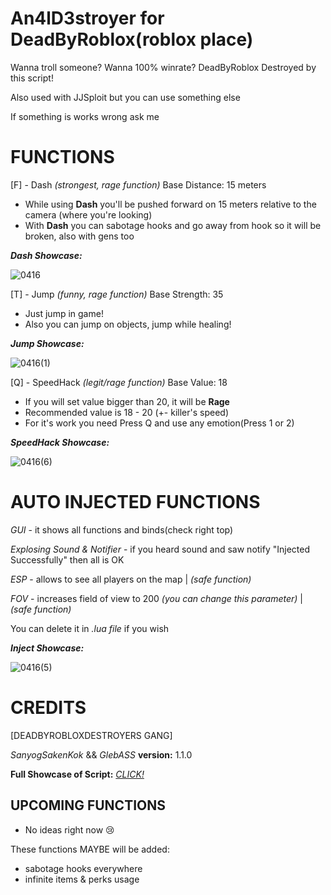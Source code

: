 # An4lD3stroyer for DeadByRoblox(roblox place)
Wanna troll someone?
Wanna 100% winrate?
DeadByRoblox Destroyed by this script!

Also used with JJSploit but you can use something else

If something is works wrong ask me


# FUNCTIONS
[F] - Dash *(strongest, rage function)*
Base Distance: 15 meters

- While using **Dash** you'll be pushed forward on 15 meters relative to the camera (where you're looking)
- With **Dash** you can sabotage hooks and go away from hook so it will be broken, also with gens too

***Dash Showcase:***

![0416](https://github.com/user-attachments/assets/1fe39ef6-4edd-4d0d-9980-4268312eb39b)

[T] - Jump *(funny, rage function)*
Base Strength: 35

- Just jump in game!
- Also you can jump on objects, jump while healing!

***Jump Showcase:***

![0416(1)](https://github.com/user-attachments/assets/787e5a55-717f-4114-ae73-0d10f3cf5fbe)

[Q] - SpeedHack *(legit/rage function)*
Base Value: 18

- If you will set value bigger than 20, it will be **Rage**
- Recommended value is 18 - 20 (+- killer's speed)
- For it's work you need Press Q and use any emotion(Press 1 or 2)

***SpeedHack Showcase:***

![0416(6)](https://github.com/user-attachments/assets/fc7d0293-eb93-4fe6-8bae-900f87e035e0)


# AUTO INJECTED FUNCTIONS
*GUI* - it shows all functions and binds(check right top)

*Explosing Sound & Notifier* - if you heard sound and saw notify "Injected Successfully" then all is OK

*ESP* - allows to see all players on the map | *(safe function)*

*FOV* - increases field of view to 200 *(you can change this parameter)* | *(safe function)*

You can delete it in *.lua file* if you wish

***Inject Showcase:***

![0416(5)](https://github.com/user-attachments/assets/a39b413f-02e8-449f-b218-d94ec69cf9ab)


# CREDITS
[DEADBYROBLOXDESTROYERS GANG]

*SanyogSakenKok* && *GlebASS*
**version:** 1.1.0

**Full Showcase of Script:**
[*CLICK!*](https://www.youtube.com/watch?v=ZgmwMnn60zc)

## UPCOMING FUNCTIONS
- No ideas right now 😢

These functions MAYBE will be added:
- sabotage hooks everywhere
- infinite items & perks usage

